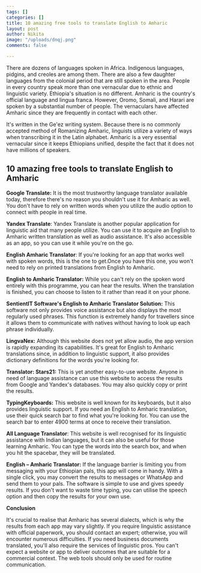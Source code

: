 ```yaml
---
tags: []
categories: []
title: 10 amazing free tools to translate English to Amharic
layout: post
author: Nikita
image: "/uploads/dnqj.png"
comments: false

---
```

There are dozens of languages spoken in Africa. Indigenous languages, pidgins, and creoles are among them. There are also a few daughter languages from the colonial period that are still spoken in the area. People in every country speak more than one vernacular due to ethnic and linguistic variety. Ethiopia's situation is no different. Amharic is the country's official language and lingua franca. However, Oromo, Somali, and Harari are spoken by a substantial number of people. The vernaculars have affected Amharic since they are frequently in contact with each other.

It's written in the Ge'ez writing system. Because there is no commonly accepted method of Romanizing Amharic, linguists utilize a variety of ways when transcribing it in the Latin alphabet. Amharic is a very essential vernacular since it keeps Ethiopians unified, despite the fact that it does not have millions of speakers.

## 10 amazing free tools to translate English to Amharic

**Google Translate:** It is the most trustworthy language translator available today, therefore there's no reason you shouldn't use it for Amharic as well. You don't have to rely on written words when you utilize the audio option to connect with people in real time.

**Yandex Translate**: Yandex Translate is another popular application for linguistic aid that many people utilize. You can use it to acquire an English to Amharic written translation as well as audio assistance. It's also accessible as an app, so you can use it while you're on the go.

**English Amharic Translator**: If you're looking for an app that works well with spoken words, this is the one to get.Once you have this one, you won't need to rely on printed translations from English to Amharic.

**English to Amharic Translator:** While you can't rely on the spoken word entirely with this programme, you can hear the results. When the translation is finished, you can choose to listen to it rather than read it on your phone.

**SentientIT Software's English to Amharic Translator Solution:** This software not only provides voice assistance but also displays the most regularly used phrases. This function is extremely handy for travellers since it allows them to communicate with natives without having to look up each phrase individually.

**LingvaNex:** Although this website does not yet allow audio, the app version is rapidly expanding its capabilities. It's great for English to Amharic translations since, in addition to linguistic support, it also provides dictionary definitions for the words you're looking for.

**Translator: Stars21:** This is yet another easy-to-use website. Anyone in need of language assistance can use this website to access the results from Google and Yandex's databases. You may also quickly copy or print the results.

**TypingKeyboards:** This website is well known for its keyboards, but it also provides linguistic support. If you need an English to Amharic translation, use their quick search bar to find what you're looking for. You can use the search bar to enter 4900 terms at once to receive their translation.

**All Language Translator**: This website is well recognised for its linguistic assistance with Indian languages, but it can also be useful for those learning Amharic. You can type the words into the search box, and when you hit the spacebar, they will be translated.

**English – Amharic Translator:** If the language barrier is limiting you from messaging with your Ethiopian pals, this app will come in handy. With a single click, you may convert the results to messages or WhatsApp and send them to your pals. The software is simple to use and gives speedy results. If you don't want to waste time typing, you can utilise the speech option and then copy the results for your own use.

**Conclusion**

It's crucial to realise that Amharic has several dialects, which is why the results from each app may vary slightly. If you require linguistic assistance with official paperwork, you should contact an expert; otherwise, you will encounter numerous difficulties. If you need business documents translated, you'll also require the services of linguistic pros. You can't expect a website or app to deliver outcomes that are suitable for a commercial context. The web tools should only be used for routine communication.